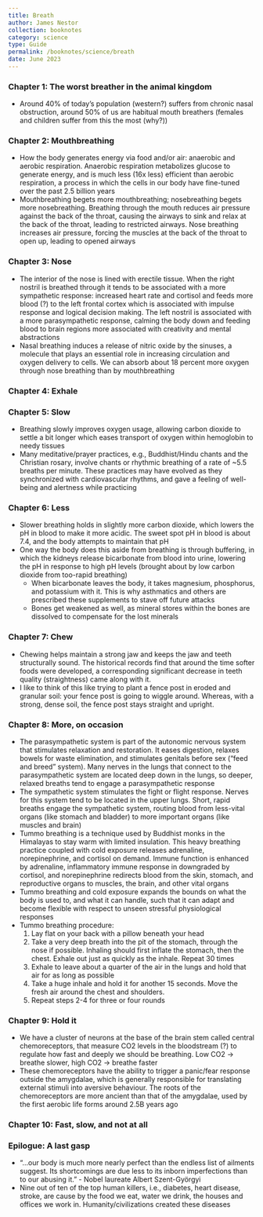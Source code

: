 ```yaml
---
title: Breath
author: James Nestor
collection: booknotes
category: science
type: Guide
permalink: /booknotes/science/breath
date: June 2023
---
```


### Chapter 1: The worst breather in the animal kingdom
*	Around 40% of today’s population (western?) suffers from chronic nasal obstruction, around 50% of us are habitual mouth breathers (females and children suffer from this the most (why?))
### Chapter 2: Mouthbreathing
*	How the body generates energy via food and/or air: anaerobic and aerobic respiration. Anaerobic respiration metabolizes glucose to generate energy, and is much less (16x less) efficient than aerobic respiration, a process in which the cells in our body have fine-tuned over the past 2.5 billion years
*	Mouthbreathing begets more mouthbreathing; nosebreathing begets more nosebreathing. Breathing through the mouth reduces air pressure against the back of the throat, causing the airways to sink and relax at the back of the throat, leading to restricted airways. Nose breathing increases air pressure, forcing the muscles at the back of the throat to open up, leading to opened airways
### Chapter 3: Nose
*	The interior of the nose is lined with erectile tissue. When the right nostril is breathed through it tends to be associated with a more sympathetic response: increased heart rate and cortisol and feeds more blood (?) to the left frontal cortex which is associated with impulse response and logical decision making. The left nostril is associated with a more parasympathetic response, calming the body down and feeding blood to brain regions more associated with creativity and mental abstractions 
*	Nasal breathing induces a release of nitric oxide by the sinuses, a molecule that plays an essential role in increasing circulation and oxygen delivery to cells. We can absorb about 18 percent more oxygen through nose breathing than by mouthbreathing
### Chapter 4: Exhale
### Chapter 5: Slow
*	Breathing slowly improves oxygen usage, allowing carbon dioxide to settle a bit longer which eases transport of oxygen within hemoglobin to needy tissues
*	Many meditative/prayer practices, e.g., Buddhist/Hindu chants and the Christian rosary, involve chants or rhythmic breathing of a rate of ~5.5 breaths per minute. These practices may have evolved as they synchronized with cardiovascular rhythms, and gave a feeling of well-being and alertness while practicing 
### Chapter 6: Less
*	Slower breathing holds in slightly more carbon dioxide, which lowers the pH in blood to make it more acidic. The sweet spot pH in blood is about 7.4, and the body attempts to maintain that pH
*	One way the body does this aside from breathing is through buffering, in which the kidneys release bicarbonate from blood into urine, lowering the pH in response to high pH levels (brought about by low carbon dioxide from too-rapid breathing)
    * When bicarbonate leaves the body, it takes magnesium, phosphorus, and potassium with it. This is why asthmatics and others are prescribed these supplements to stave off future attacks
    * Bones get weakened as well, as mineral stores within the bones are dissolved to compensate for the lost minerals 
### Chapter 7: Chew
* Chewing helps maintain a strong jaw and keeps the jaw and teeth structurally sound. The historical records find that around the time softer foods were developed, a corresponding significant decrease in teeth quality (straightness) came along with it.
* I like to think of this like trying to plant a fence post in eroded and granular soil: your fence post is going to wiggle around. Whereas, with a strong, dense soil, the fence post stays straight and upright.
### Chapter 8: More, on occasion
*	The parasympathetic system is part of the autonomic nervous system that stimulates relaxation and restoration. It eases digestion, relaxes bowels for waste elimination, and stimulates genitals before sex (“feed and breed” system). Many nerves in the lungs that connect to the parasympathetic system are located deep down in the lungs, so deeper, relaxed breaths tend to engage a parasympathetic response
*	The sympathetic system stimulates the fight or flight response. Nerves for this system tend to be located in the upper lungs. Short, rapid breaths engage the sympathetic system, routing blood from less-vital organs (like stomach and bladder) to more important organs (like muscles and brain)
*	Tummo breathing is a technique used by Buddhist monks in the Himalayas to stay warm with limited insulation. This heavy breathing practice coupled with cold exposure releases adrenaline, norepinephrine, and cortisol on demand. Immune function is enhanced by adrenaline, inflammatory immune response in downgraded by cortisol, and norepinephrine redirects blood from the skin, stomach, and reproductive organs to muscles, the brain, and other vital organs
*	Tummo breathing and cold exposure expands the bounds on what the body is used to, and what it can handle, such that it can adapt and become flexible with respect to unseen stressful physiological responses
*	Tummo breathing procedure:
     1. Lay flat on your back with a pillow beneath your head
     2. Take a very deep breath into the pit of the stomach, through the nose if possible. Inhaling should first inflate the stomach, then the chest. Exhale out just as quickly as the inhale. Repeat 30 times
     3. Exhale to leave about a quarter of the air in the lungs and hold that air for as long as possible
    4. Take a huge inhale and hold it for another 15 seconds. Move the fresh air around the chest and shoulders.
    5. Repeat steps 2-4 for three or four rounds
### Chapter 9: Hold it
*	We have a cluster of neurons at the base of the brain stem called central chemoreceptors, that measure CO2 levels in the bloodstream (?) to regulate how fast and deeply we should be breathing. Low CO2 -> breathe slower, high CO2 -> breathe faster
*	These chemoreceptors have the ability to trigger a panic/fear response outside the amygdalae, which is generally responsible for translating external stimuli into aversive behaviour. The roots of the chemoreceptors are more ancient than that of the amygdalae, used by the first aerobic life forms around 2.5B years ago
### Chapter 10: Fast, slow, and not at all
### Epilogue: A last gasp
*	“…our body is much more nearly perfect than the endless list of ailments suggest. Its shortcomings are due less to its inborn imperfections than to our abusing it.” - Nobel laureate Albert Szent-Györgyi
*	Nine out of ten of the top human killers, i.e., diabetes, heart disease, stroke, are cause by the food we eat, water we drink, the houses and offices we work in. Humanity/civilizations created these diseases
